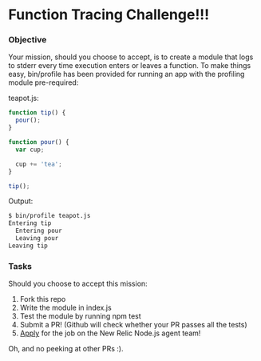 # Function Tracing Challenge!!!

### Objective

Your mission, should you choose to accept, is to create a module that logs to stderr every time execution enters or leaves a function. To make things easy, bin/profile has been provided for running an app with the profiling module pre-required:

teapot.js:
```javascript
function tip() {
  pour();
}

function pour() {
  var cup;

  cup += 'tea';
}

tip();
```

Output:
```sh
$ bin/profile teapot.js
Entering tip
  Entering pour
  Leaving pour
Leaving tip
```

### Tasks

Should you choose to accept this mission:

1. Fork this repo
1. Write the module in index.js
1. Test the module by running npm test
1. Submit a PR! (Github will check whether your PR passes all the tests)
1. [Apply](http://newrelic.com/about/careers?jvi=oIFeZfwk,Job) for the job on the New Relic Node.js agent team!

Oh, and no peeking at other PRs :).
